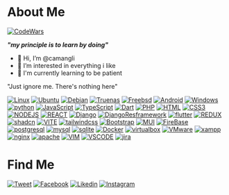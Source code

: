 # About Me
[![CodeWars](https://www.codewars.com/users/camangli/badges/small)](https://www.codewars.com/users/camangli)

<b>*"my principle is to learn by doing"*</b>
- 👋 Hi, I’m @camangli
- 👀 I’m interested in everything i like
- 🌱 I'm currently learning to be patient

"Just ignore me. There's nothing here"

[![Linux](https://img.shields.io/badge/Linux-FCC624?style=for-the-badge&logo=linux&logoColor=black)]()
[![Ubuntu](https://img.shields.io/badge/Ubuntu-E95420?style=for-the-badge&logo=ubuntu&logoColor=white)]()
[![Debian](https://img.shields.io/badge/Debian-A81D33?style=for-the-badge&logo=debian&logoColor=white)]()
[![Truenas](https://img.shields.io/badge/TrueNAS-0095D5?style=for-the-badge&logo=truenas&logoColor=white)]()
[![Freebsd](https://img.shields.io/badge/freebsd-AB2B28?style=for-the-badge&logo=freebsd&logoColor=white)]()
[![Android](https://img.shields.io/badge/Android-3DDC84?style=for-the-badge&logo=android&logoColor=white)]()
[![Windows](https://img.shields.io/badge/Windows-0078D6?style=for-the-badge&logo=windows&logoColor=white)]()
[![python](https://img.shields.io/badge/Python-FFD43B?style=for-the-badge&logo=python&logoColor=blue)]()
[![JavaScript](https://img.shields.io/badge/JavaScript-323330?style=for-the-badge&logo=javascript&logoColor=F7DF1E)]()
[![TypeScript](https://img.shields.io/badge/TypeScript-007ACC?style=for-the-badge&logo=typescript&logoColor=white)]()
[![Dart](https://img.shields.io/badge/Dart-0175C2?style=for-the-badge&logo=dart&logoColor=white)]()
[![PHP](https://img.shields.io/badge/PHP-777BB4?style=for-the-badge&logo=php&logoColor=white)]()
[![HTML](https://img.shields.io/badge/HTML5-E34F26?style=for-the-badge&logo=html5&logoColor=white)]()
[![CSS3](https://img.shields.io/badge/CSS3-1572B6?style=for-the-badge&logo=css3&logoColor=white)]()
[![NODEJS](https://img.shields.io/badge/Node%20js-339933?style=for-the-badge&logo=nodedotjs&logoColor=whit)]()
[![REACT](https://img.shields.io/badge/React-20232A?style=for-the-badge&logo=react&logoColor=61DAFB)]()
[![Django](https://img.shields.io/badge/Django-092E20?style=for-the-badge&logo=django&logoColor=green)]()
[![DjangoResframework](https://img.shields.io/badge/django%20rest-ff1709?style=for-the-badge&logo=django&logoColor=white)]()
[![flutter](https://img.shields.io/badge/Flutter-02569B?style=for-the-badge&logo=flutter&logoColor=white)]()
[![REDUX](https://img.shields.io/badge/Redux-593D88?style=for-the-badge&logo=redux&logoColor=white)]()
[![shadcn](https://img.shields.io/badge/shadcn%2Fui-000000?style=for-the-badge&logo=shadcnui&logoColor=white)]()
[![VITE](https://img.shields.io/badge/Vite-B73BFE?style=for-the-badge&logo=vite&logoColor=FFD62E)]()
[![tailwindcss](https://img.shields.io/badge/Tailwind_CSS-38B2AC?style=for-the-badge&logo=tailwind-css&logoColor=white)]()
[![Bootstrap](https://img.shields.io/badge/Bootstrap-563D7C?style=for-the-badge&logo=bootstrap&logoColor=white)]()
[![MUI](https://img.shields.io/badge/Material%20UI-007FFF?style=for-the-badge&logo=mui&logoColor=white)]()
[![FireBase](https://img.shields.io/badge/firebase-ffca28?style=for-the-badge&logo=firebase&logoColor=black)]()
[![postgresql](https://img.shields.io/badge/PostgreSQL-316192?style=for-the-badge&logo=postgresql&logoColor=white)]()
[![mysql](https://img.shields.io/badge/MySQL-005C84?style=for-the-badge&logo=mysql&logoColor=white)]()
[![sqlite](https://img.shields.io/badge/Sqlite-003B57?style=for-the-badge&logo=sqlite&logoColor=white)]()
[![Docker](https://img.shields.io/badge/Docker-2CA5E0?style=for-the-badge&logo=docker&logoColor=white)]()
[![virtualbox](https://img.shields.io/badge/VirtualBox-21416b?style=for-the-badge&logo=VirtualBox&logoColor=white)]()
[![VMware](https://img.shields.io/badge/VMware-231f20?style=for-the-badge&logo=VMware&logoColor=white)]()
[![xampp](https://img.shields.io/badge/Xampp-F37623?style=for-the-badge&logo=xampp&logoColor=whit)]()
[![nginx](https://img.shields.io/badge/Nginx-009639?style=for-the-badge&logo=nginx&logoColor=white)]()
[![apache](https://img.shields.io/badge/Apache-D22128?style=for-the-badge&logo=Apache&logoColor=white)]()
[![VIM](https://img.shields.io/badge/VIM-%2311AB00.svg?&style=for-the-badge&logo=vim&logoColor=white)]()
[![VSCODE](https://img.shields.io/badge/VSCode-0078D4?style=for-the-badge&logo=visual%20studio%20code&logoColor=white)]()
[![jira](https://img.shields.io/badge/Jira-0052CC?style=for-the-badge&logo=Jira&logoColor=whit)]()

# Find Me
[![Tweet](https://img.shields.io/badge/X-000000?style=for-the-badge&logo=x&logoColor=white)](https://twitter.com/camangli)
[![Facebook](https://img.shields.io/badge/Facebook-1877F2?style=for-the-badge&logo=facebook&logoColor=white)](https://www.facebook.com/Camangli/)
[![Likedin](https://img.shields.io/badge/LinkedIn-0077B5?style=for-the-badge&logo=linkedin&logoColor=white)](https://www.linkedin.com/in/camangli/)
[![Instagram](https://img.shields.io/badge/Instagram-E4405F?style=for-the-badge&logo=instagram&logoColor=white)](https://www.instagram.com/camangli/)


<!---
camangli/camangli is a ✨ special ✨ repository because its `README.md` (this file) appears on your GitHub profile.
You can click the Preview link to take a look at your changes.
--->
